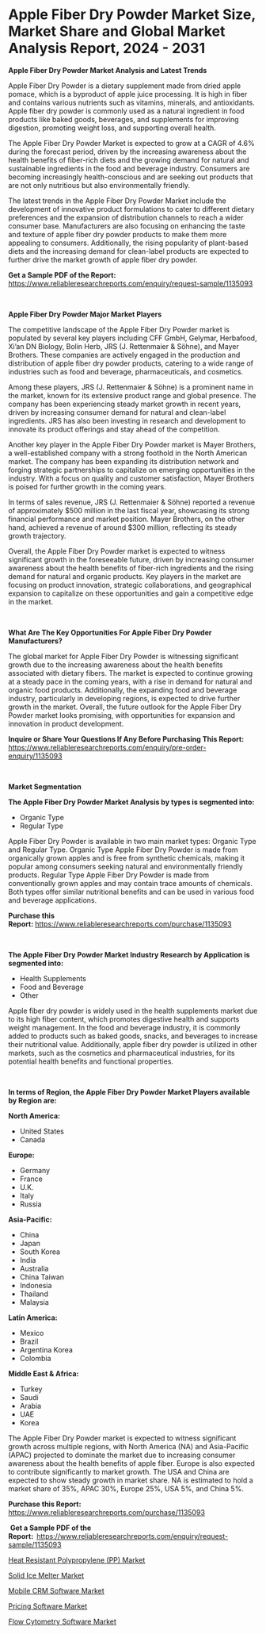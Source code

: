 <p><h1>Apple Fiber Dry Powder Market Size, Market Share and Global Market Analysis Report, 2024 - 2031</h1></p><p><strong>Apple Fiber Dry Powder Market Analysis and Latest Trends</strong></p>
<p><p>Apple Fiber Dry Powder is a dietary supplement made from dried apple pomace, which is a byproduct of apple juice processing. It is high in fiber and contains various nutrients such as vitamins, minerals, and antioxidants. Apple fiber dry powder is commonly used as a natural ingredient in food products like baked goods, beverages, and supplements for improving digestion, promoting weight loss, and supporting overall health.</p><p>The Apple Fiber Dry Powder Market is expected to grow at a CAGR of 4.6% during the forecast period, driven by the increasing awareness about the health benefits of fiber-rich diets and the growing demand for natural and sustainable ingredients in the food and beverage industry. Consumers are becoming increasingly health-conscious and are seeking out products that are not only nutritious but also environmentally friendly.</p><p>The latest trends in the Apple Fiber Dry Powder Market include the development of innovative product formulations to cater to different dietary preferences and the expansion of distribution channels to reach a wider consumer base. Manufacturers are also focusing on enhancing the taste and texture of apple fiber dry powder products to make them more appealing to consumers. Additionally, the rising popularity of plant-based diets and the increasing demand for clean-label products are expected to further drive the market growth of apple fiber dry powder.</p></p>
<p><strong>Get a Sample PDF of the Report:&nbsp;</strong> <a href="https://www.reliableresearchreports.com/enquiry/request-sample/1135093">https://www.reliableresearchreports.com/enquiry/request-sample/1135093</a></p>
<p>&nbsp;</p>
<p><strong>Apple Fiber Dry Powder Major Market Players</strong></p>
<p><p>The competitive landscape of the Apple Fiber Dry Powder market is populated by several key players including CFF GmbH, Gelymar, Herbafood, Xi’an DN Biology, Bolin Herb, JRS (J. Rettenmaier & Söhne), and Mayer Brothers. These companies are actively engaged in the production and distribution of apple fiber dry powder products, catering to a wide range of industries such as food and beverage, pharmaceuticals, and cosmetics.</p><p>Among these players, JRS (J. Rettenmaier & Söhne) is a prominent name in the market, known for its extensive product range and global presence. The company has been experiencing steady market growth in recent years, driven by increasing consumer demand for natural and clean-label ingredients. JRS has also been investing in research and development to innovate its product offerings and stay ahead of the competition.</p><p>Another key player in the Apple Fiber Dry Powder market is Mayer Brothers, a well-established company with a strong foothold in the North American market. The company has been expanding its distribution network and forging strategic partnerships to capitalize on emerging opportunities in the industry. With a focus on quality and customer satisfaction, Mayer Brothers is poised for further growth in the coming years.</p><p>In terms of sales revenue, JRS (J. Rettenmaier & Söhne) reported a revenue of approximately $500 million in the last fiscal year, showcasing its strong financial performance and market position. Mayer Brothers, on the other hand, achieved a revenue of around $300 million, reflecting its steady growth trajectory.</p><p>Overall, the Apple Fiber Dry Powder market is expected to witness significant growth in the foreseeable future, driven by increasing consumer awareness about the health benefits of fiber-rich ingredients and the rising demand for natural and organic products. Key players in the market are focusing on product innovation, strategic collaborations, and geographical expansion to capitalize on these opportunities and gain a competitive edge in the market.</p></p>
<p>&nbsp;</p>
<p><strong>What Are The Key Opportunities For Apple Fiber Dry Powder Manufacturers?</strong></p>
<p><p>The global market for Apple Fiber Dry Powder is witnessing significant growth due to the increasing awareness about the health benefits associated with dietary fibers. The market is expected to continue growing at a steady pace in the coming years, with a rise in demand for natural and organic food products. Additionally, the expanding food and beverage industry, particularly in developing regions, is expected to drive further growth in the market. Overall, the future outlook for the Apple Fiber Dry Powder market looks promising, with opportunities for expansion and innovation in product development.</p></p>
<p><strong>Inquire or Share Your Questions If Any Before Purchasing This Report:</strong> <a href="https://www.reliableresearchreports.com/enquiry/pre-order-enquiry/1135093">https://www.reliableresearchreports.com/enquiry/pre-order-enquiry/1135093</a></p>
<p>&nbsp;</p>
<p><strong>Market Segmentation</strong></p>
<p><strong>The Apple Fiber Dry Powder Market Analysis by types is segmented into:</strong></p>
<p><ul><li>Organic Type</li><li>Regular Type</li></ul></p>
<p><p>Apple Fiber Dry Powder is available in two main market types: Organic Type and Regular Type. Organic Type Apple Fiber Dry Powder is made from organically grown apples and is free from synthetic chemicals, making it popular among consumers seeking natural and environmentally friendly products. Regular Type Apple Fiber Dry Powder is made from conventionally grown apples and may contain trace amounts of chemicals. Both types offer similar nutritional benefits and can be used in various food and beverage applications.</p></p>
<p><strong>Purchase this Report:&nbsp;</strong><a href="https://www.reliableresearchreports.com/purchase/1135093">https://www.reliableresearchreports.com/purchase/1135093</a></p>
<p>&nbsp;</p>
<p><strong>The Apple Fiber Dry Powder Market Industry Research by Application is segmented into:</strong></p>
<p><ul><li>Health Supplements</li><li>Food and Beverage</li><li>Other</li></ul></p>
<p><p>Apple fiber dry powder is widely used in the health supplements market due to its high fiber content, which promotes digestive health and supports weight management. In the food and beverage industry, it is commonly added to products such as baked goods, snacks, and beverages to increase their nutritional value. Additionally, apple fiber dry powder is utilized in other markets, such as the cosmetics and pharmaceutical industries, for its potential health benefits and functional properties.</p></p>
<p>&nbsp;</p>
<p><strong>In terms of Region, the Apple Fiber Dry Powder Market Players available by Region are:</strong></p>
<p>
    <p> <strong> North America: </strong>
        <ul>
            <li>United States</li>
            <li>Canada</li>
        </ul>
        </p> 
    <p> <strong> Europe: </strong>
        <ul>
            <li>Germany</li>
            <li>France</li>
            <li>U.K.</li>
            <li>Italy</li>
            <li>Russia</li>
        </ul>
        </p> 
    <p> <strong> Asia-Pacific: </strong>
        <ul>
            <li>China</li>
            <li>Japan</li>
            <li>South Korea</li>
            <li>India</li>
            <li>Australia</li>
            <li>China Taiwan</li>
            <li>Indonesia</li>
            <li>Thailand</li>
            <li>Malaysia</li>
        </ul>
        </p> 
    <p> <strong> Latin America: </strong>
        <ul>
            <li>Mexico</li>
            <li>Brazil</li>
            <li>Argentina Korea</li>
            <li>Colombia</li>
        </ul>
        </p> 
    <p> <strong> Middle East & Africa: </strong>
        <ul>
            <li>Turkey</li>
            <li>Saudi</li>
            <li>Arabia</li>
            <li>UAE</li>
            <li>Korea</li>
        </ul>
    </p>
    </p>
<p><p>The Apple Fiber Dry Powder market is expected to witness significant growth across multiple regions, with North America (NA) and Asia-Pacific (APAC) projected to dominate the market due to increasing consumer awareness about the health benefits of apple fiber. Europe is also expected to contribute significantly to market growth. The USA and China are expected to show steady growth in market share. NA is estimated to hold a market share of 35%, APAC 30%, Europe 25%, USA 5%, and China 5%.</p></p>
<p><strong>Purchase this Report: </strong><a href="https://www.reliableresearchreports.com/purchase/1135093">https://www.reliableresearchreports.com/purchase/1135093</a></p>
<p>&nbsp;<strong>Get a Sample PDF of the Report:&nbsp;&nbsp;</strong><a href="https://www.reliableresearchreports.com/enquiry/request-sample/1135093">https://www.reliableresearchreports.com/enquiry/request-sample/1135093</a></p>
<p><strong></strong></p>
<p><p><a href="https://github.com/julyju69/Market-Research-Report-List-2/blob/main/heat-resistant-polypropylene-pp-market.md">Heat Resistant Polypropylene (PP) Market</a></p><p><a href="https://github.com/nathandecarvalho/Market-Research-Report-List-2/blob/main/solid-ice-melter-market.md">Solid Ice Melter Market</a></p><p><a href="https://medium.com/@soledadroob625/mobile-crm-software-market-trends-and-market-analysis-forecasted-for-period-2024-2031-b27bbfafa901">Mobile CRM Software Market</a></p><p><a href="https://medium.com/@soledadroob625/pricing-software-market-size-and-market-trends-complete-industry-overview-2024-to-2031-6c6c240bee00">Pricing Software Market</a></p><p><a href="https://medium.com/@elzaziemann1943/flow-cytometry-software-market-share-evolution-and-market-growth-trends-2024-2031-84de18d5c563">Flow Cytometry Software Market</a></p></p>